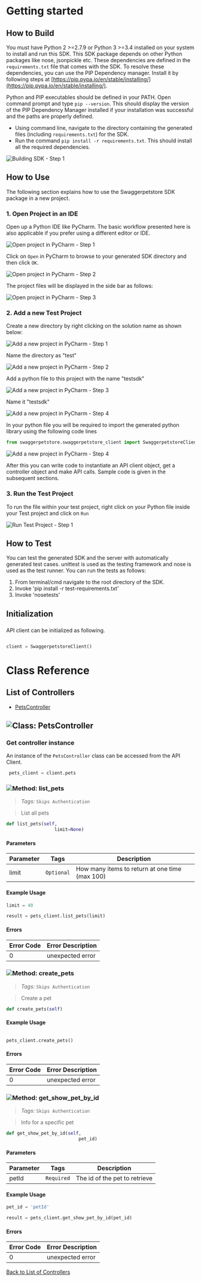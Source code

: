 # Getting started

## How to Build


You must have Python 2 >=2.7.9 or Python 3 >=3.4 installed on your system to install and run this SDK. This SDK package depends on other Python packages like nose, jsonpickle etc. 
These dependencies are defined in the ```requirements.txt``` file that comes with the SDK.
To resolve these dependencies, you can use the PIP Dependency manager. Install it by following steps at [https://pip.pypa.io/en/stable/installing/](https://pip.pypa.io/en/stable/installing/).

Python and PIP executables should be defined in your PATH. Open command prompt and type ```pip --version```.
This should display the version of the PIP Dependency Manager installed if your installation was successful and the paths are properly defined.

* Using command line, navigate to the directory containing the generated files (including ```requirements.txt```) for the SDK.
* Run the command ```pip install -r requirements.txt```. This should install all the required dependencies.

![Building SDK - Step 1](https://apidocs.io/illustration/python?step=installDependencies&workspaceFolder=Swagger%20Petstore-Python)


## How to Use

The following section explains how to use the Swaggerpetstore SDK package in a new project.

### 1. Open Project in an IDE

Open up a Python IDE like PyCharm. The basic workflow presented here is also applicable if you prefer using a different editor or IDE.

![Open project in PyCharm - Step 1](https://apidocs.io/illustration/python?step=pyCharm)

Click on ```Open``` in PyCharm to browse to your generated SDK directory and then click ```OK```.

![Open project in PyCharm - Step 2](https://apidocs.io/illustration/python?step=openProject0&workspaceFolder=Swagger%20Petstore-Python)     

The project files will be displayed in the side bar as follows:

![Open project in PyCharm - Step 3](https://apidocs.io/illustration/python?step=openProject1&workspaceFolder=Swagger%20Petstore-Python&projectName=swaggerpetstore)     

### 2. Add a new Test Project

Create a new directory by right clicking on the solution name as shown below:

![Add a new project in PyCharm - Step 1](https://apidocs.io/illustration/python?step=createDirectory&workspaceFolder=Swagger%20Petstore-Python&projectName=swaggerpetstore)

Name the directory as "test"

![Add a new project in PyCharm - Step 2](https://apidocs.io/illustration/python?step=nameDirectory)
   
Add a python file to this project with the name "testsdk"

![Add a new project in PyCharm - Step 3](https://apidocs.io/illustration/python?step=createFile&workspaceFolder=Swagger%20Petstore-Python&projectName=swaggerpetstore)

Name it "testsdk"

![Add a new project in PyCharm - Step 4](https://apidocs.io/illustration/python?step=nameFile)

In your python file you will be required to import the generated python library using the following code lines

```Python
from swaggerpetstore.swaggerpetstore_client import SwaggerpetstoreClient
```

![Add a new project in PyCharm - Step 4](https://apidocs.io/illustration/python?step=projectFiles&workspaceFolder=Swagger%20Petstore-Python&libraryName=swaggerpetstore.swaggerpetstore_client&projectName=swaggerpetstore)

After this you can write code to instantiate an API client object, get a controller object and  make API calls. Sample code is given in the subsequent sections.

### 3. Run the Test Project

To run the file within your test project, right click on your Python file inside your Test project and click on ```Run```

![Run Test Project - Step 1](https://apidocs.io/illustration/python?step=runProject&workspaceFolder=Swagger%20Petstore-Python&libraryName=swaggerpetstore.swaggerpetstore_client&projectName=swaggerpetstore)


## How to Test

You can test the generated SDK and the server with automatically generated test
cases. unittest is used as the testing framework and nose is used as the test
runner. You can run the tests as follows:

  1. From terminal/cmd navigate to the root directory of the SDK.
  2. Invoke 'pip install -r test-requirements.txt'
  3. Invoke 'nosetests'

## Initialization

### 

API client can be initialized as following.

```python

client = SwaggerpetstoreClient()
```



# Class Reference

## <a name="list_of_controllers"></a>List of Controllers

* [PetsController](#pets_controller)

## <a name="pets_controller"></a>![Class: ](https://apidocs.io/img/class.png ".PetsController") PetsController

### Get controller instance

An instance of the ``` PetsController ``` class can be accessed from the API Client.

```python
 pets_client = client.pets
```

### <a name="list_pets"></a>![Method: ](https://apidocs.io/img/method.png ".PetsController.list_pets") list_pets

> *Tags:*  ``` Skips Authentication ``` 

> List all pets

```python
def list_pets(self,
                  limit=None)
```

#### Parameters

| Parameter | Tags | Description |
|-----------|------|-------------|
| limit |  ``` Optional ```  | How many items to return at one time (max 100) |



#### Example Usage

```python
limit = 40

result = pets_client.list_pets(limit)

```

#### Errors

| Error Code | Error Description |
|------------|-------------------|
| 0 | unexpected error |




### <a name="create_pets"></a>![Method: ](https://apidocs.io/img/method.png ".PetsController.create_pets") create_pets

> *Tags:*  ``` Skips Authentication ``` 

> Create a pet

```python
def create_pets(self)
```

#### Example Usage

```python

pets_client.create_pets()

```

#### Errors

| Error Code | Error Description |
|------------|-------------------|
| 0 | unexpected error |




### <a name="get_show_pet_by_id"></a>![Method: ](https://apidocs.io/img/method.png ".PetsController.get_show_pet_by_id") get_show_pet_by_id

> *Tags:*  ``` Skips Authentication ``` 

> Info for a specific pet

```python
def get_show_pet_by_id(self,
                           pet_id)
```

#### Parameters

| Parameter | Tags | Description |
|-----------|------|-------------|
| petId |  ``` Required ```  | The id of the pet to retrieve |



#### Example Usage

```python
pet_id = 'petId'

result = pets_client.get_show_pet_by_id(pet_id)

```

#### Errors

| Error Code | Error Description |
|------------|-------------------|
| 0 | unexpected error |




[Back to List of Controllers](#list_of_controllers)



